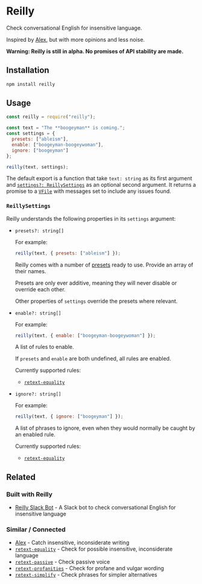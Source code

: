 # Reilly

Check conversational English for insensitive language.

Inspired by [Alex](https://alexjs.com/), but with more opinions and less noise.

**Warning: Reilly is still in alpha. No promises of API stability are made.**

## Installation

```sh
npm install reilly
```

## Usage

```js
const reilly = require("reilly");

const text = "The **boogeyman** is coming.";
const settings = {
  presets: ["ableism"],
  enable: ["boogeyman-boogeywoman"],
  ignore: ["boogeyman"]
};

reilly(text, settings);
```

The default export is a function that take `text: string` as its first argument
and [`settings?: ReillySettings`](#ReillySettings) as an optional second
argument. It returns a promise to a [`VFile`](https://github.com/vfile/vfile)
with messages set to include any issues found.

### `ReillySettings`

Reilly understands the following properties in its `settings` argument:

- `presets?: string[]`

  For example:

  ```js
  reilly(text, { presets: ["ableism"] });
  ```

  Reilly comes with a number of [presets](src/presets/) ready to use. Provide an
  array of their names.

  Presets are only ever additive, meaning they will never disable or override
  each other.

  Other properties of `settings` override the presets where relevant.

- `enable?: string[]`

  For example:

  ```js
  reilly(text, { enable: ["boogeyman-boogeywoman"] });
  ```

  A list of rules to enable.

  If `presets` and `enable` are both undefined, all rules are enabled.

  Currently supported rules:

  - [`retext-equality`](https://github.com/retextjs/retext-equality/blob/master/rules.md)

- `ignore?: string[]`

  For example:

  ```js
  reilly(text, { ignore: ["boogeyman"] });
  ```

  A list of phrases to ignore, even when they would normally be caught by an
  enabled rule.

  Currently supported rules:

  - [`retext-equality`](https://github.com/retextjs/retext-equality/blob/master/rules.md)

## Related

### Built with Reilly

- [Reilly Slack Bot](https://github.com/erbridge/reilly-slack-bot) - A Slack bot
  to check conversational English for insensitive language

### Similar / Connected

- [Alex](https://alexjs.com/) - Catch insensitive, inconsiderate writing
- [`retext-equality`](https://github.com/retextjs/retext-equality) - Check for
  possible insensitive, inconsiderate language
- [`retext-passive`](https://github.com/retextjs/retext-passive) - Check passive
  voice
- [`retext-profanities`](https://github.com/retextjs/retext-profanities) - Check
  for profane and vulgar wording
- [`retext-simplify`](https://github.com/retextjs/retext-simplify) - Check
  phrases for simpler alternatives
